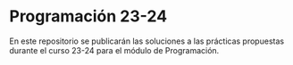 # Programación 23-24

En este repositorio se publicarán las soluciones a las prácticas propuestas durante el curso 23-24 para el módulo de Programación.
